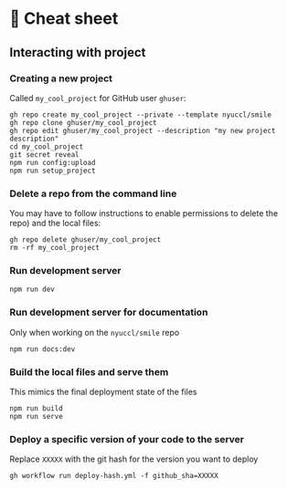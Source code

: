 # :page_facing_up: Cheat sheet

## Interacting with project

### Creating a new project

Called `my_cool_project` for GitHub user `ghuser`:

```
gh repo create my_cool_project --private --template nyuccl/smile
gh repo clone ghuser/my_cool_project
gh repo edit ghuser/my_cool_project --description "my new project description"
cd my_cool_project
git secret reveal
npm run config:upload
npm run setup_project
```

### Delete a repo from the command line

You may have to follow instructions to enable permissions to delete the repo)
and the local files:

```
gh repo delete ghuser/my_cool_project
rm -rf my_cool_project
```

### Run development server

```
npm run dev
```

### Run development server for documentation

Only when working on the `nyuccl/smile` repo

```
npm run docs:dev
```

### Build the local files and serve them

This mimics the final deployment state of the files

```
npm run build
npm run serve
```

### Deploy a specific version of your code to the server

Replace `XXXXX` with the git hash for the version you want to deploy

```
gh workflow run deploy-hash.yml -f github_sha=XXXXX
```

